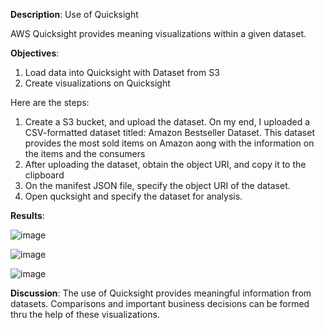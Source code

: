 **Description**: Use of Quicksight

AWS Quicksight provides meaning visualizations within a given dataset. 

**Objectives**:
  1. Load data into Quicksight with Dataset from S3
  2. Create visualizations on Quicksight
       
Here are the steps:
  1. Create a S3 bucket, and upload the dataset. On my end, I uploaded a CSV-formatted dataset titled: Amazon Bestseller Dataset. This dataset provides the most sold items on Amazon aong with the information on the items and the consumers
  2. After uploading the dataset, obtain the object URI, and copy it to the clipboard
  3. On the manifest JSON file, specify the  object URI of the dataset.
  4. Open qucksight and specify the dataset for analysis.


**Results**:

![image](https://github.com/JayPhantom/AWS-Cloud-Portfolio/assets/109772529/908cf735-d851-4a9e-acca-001f087b4314)

![image](https://github.com/JayPhantom/AWS-Cloud-Portfolio/assets/109772529/6a1de64b-57e0-4959-ae7f-7e675047a08e)

![image](https://github.com/JayPhantom/AWS-Cloud-Portfolio/assets/109772529/e1a25aee-31f4-4fcc-baf0-9d1763a08b6a)

**Discussion**:
The use of Quicksight provides meaningful information from datasets. Comparisons and important business decisions can be formed thru the help of these visualizations. 

